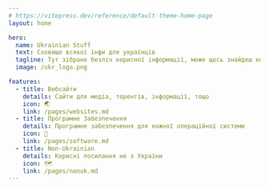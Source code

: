 ```yaml
---
# https://vitepress.dev/reference/default-theme-home-page
layout: home

hero:
  name: Ukrainian Stuff
  text: Сховище всякої інфи для українців
  tagline: Тут зібрано безліч корисної інформації, може щось знайдеш корисне для себе
  image: /ukr_logo.png

features:
  - title: Вебсайти
    details: Сайти для медіа, торентів, інформації, тощо
    icon: 🌏
    link: /pages/websites.md
  - title: Програмне Забезпечення
    details: Програмне забезпечення для кожної операційної системи
    icon: 💾
    link: /pages/software.md
  - title: Non-Ukrainian
    details: Корисні посилання не з України
    icon: 🗺️
    link: /pages/nonuk.md
---
```



